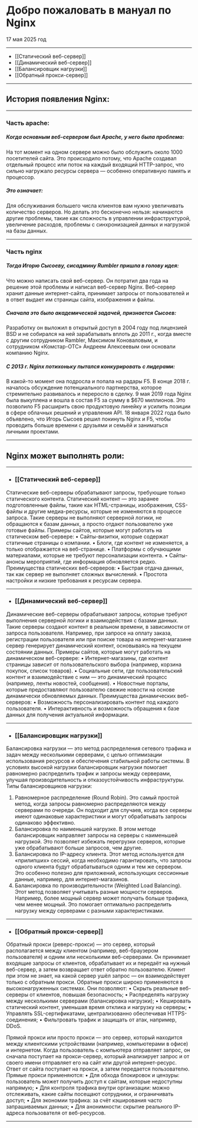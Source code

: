 # Добро пожаловать в мануал по Nginx 

17 мая 2025 год

---
  
- [[Статический веб-сервер]]
- [[Динамический веб-сервер]] 
- [[Балансировщик нагрузки]] 
- [[Обратный прокси-сервер]] 

---
## История появления Nginx:

---
### Часть apache:
##### Когда основным веб-сервером был Apache, у него была проблема: 
На тот момент на одном сервере можно было обслужить около 1000 посетителей сайта. Это происходило потому, что Apache создавал отдельный процесс или поток на каждый входящий HTTP-запрос, что сильно нагружало ресурсы сервера — особенно оперативную память и процессор. 
##### Это означает:
Для обслуживания большего числа клиентов вам нужно увеличивать количество серверов. Но делать это бесконечно нельзя: начинаются другие проблемы, такие как сложность в управлении инфраструктурой, увеличение расходов, проблемы с синхронизацией данных и нагрузкой на базы данных. 

---
### Часть nginx
##### Тогда Игорю Сысоеву, сисадмину Rumbler пришла в голову идея:
Что можно написать свой веб-сервер. Он потратил два года на решение этой проблемы и написал веб-сервер Nginx. Веб-сервер хранит данные интернет-сайта, принимает запросы от пользователей и в ответ выдает им страницы сайта, изображения и файлы.
##### Сначала это было академической задачей, признается Сысоев: 
Разработку он выложил в открытый доступ в 2004 году под лицензией BSD и не собирался на ней зарабатывать вплоть до 2011 г., когда вместе с другим сотрудником Rambler, Максимом Коноваловым, и сотрудником «Комстар-ОТС» Андреем Алексеевым они основали компанию Nginx. 
##### С 2013 г. Nginx потихоньку пытался конкурировать с лидерами:
В какой-то момент она подросла и попала на радары F5. В конце 2018 г. началось обсуждение потенциального партнерства, которое стремительно развивалось и переросло в сделку. 9 мая 2019 года Nginx была выкуплена и вошла в состав F5 за сумму в $670 миллионов. Это позволило F5 расширить свою продуктовую линейку и усилить позиции в сфере облачных решений и управления API. 18 января 2022 года было объявлено, что Игорь Сысоев решил покинуть Nginx и F5, чтобы проводить больше времени с друзьями и семьёй и заниматься личными проектами. 

---
## Nginx может выполнять роли:

---
- ### [[Статический веб-сервер]]
Статические веб-серверы обрабатывают запросы, требующие только статического контента. Статический контент — это заранее подготовленные файлы, такие как HTML-страницы, изображения, CSS-файлы и другие медиа-ресурсы, которые не изменяются в процессе запроса. Такие серверы не выполняют серверной логики, не обращаются к базам данных, а просто отдают пользователю уже готовые файлы.
Примеры сайтов, которые могут работать на статическом веб-сервере:
•	Сайты-визитки, которые содержат статичные страницы о компании.
•	Блоги, где контент не изменяется, а только отображается на веб-странице.
•	Платформы с обучающими материалами, которые не требуют персонализации контента.
•	Сайты-анонсы мероприятий, где информация обновляется редко.
Преимущества статических веб-серверов:
•	Быстрая отдача данных, так как сервер не выполняет сложных вычислений.
•	Простота настройки и низкие требования к ресурсам сервера.

---
- ### [[Динамический веб-сервер]]
Динамические веб-серверы обрабатывают запросы, которые требуют выполнения серверной логики и взаимодействия с базами данных. Такие серверы создают контент в реальном времени, в зависимости от запроса пользователя. Например, при запросе на оплату заказа, регистрации пользователя или при поиске товара на интернет-магазине сервер генерирует динамический контент, основываясь на текущем состоянии данных.
Примеры сайтов, которые могут работать на динамическом веб-сервере:
•	Интернет-магазины, где контент страницы зависит от пользовательского выбора (например, корзина покупок, список товаров).
•	Социальные сети, где пользовательский контент и взаимодействие с ним — это динамический процесс (например, ленты новостей, сообщения).
•	Новостные порталы, которые предоставляют пользователю свежие новости на основе динамически обновляемых данных.
Преимущества динамических веб-серверов:
•	Возможность персонализировать контент под каждого пользователя.
•	Интерактивность и возможность обращения к базе данных для получения актуальной информации.

---
- ### [[Балансировщик нагрузки]]
Балансировка нагрузки — это метод распределения сетевого трафика и задач между несколькими серверами, с целью оптимизации использования ресурсов и обеспечения стабильной работы системы. В условиях высокой нагрузки балансировщик нагрузки помогает равномерно распределить трафик и запросы между серверами, улучшая производительность и отказоустойчивость инфраструктуры.
Типы балансировщиков нагрузки:
1.	Равномерное распределение (Round Robin). Это самый простой метод, когда запросы равномерно распределяются между серверами по очереди. Он подходит для случаев, когда все серверы имеют одинаковые характеристики и могут обрабатывать запросы одинаково эффективно.
2.	Балансировка по наименьшей нагрузке. В этом методе балансировщик направляет запросы на серверы с наименьшей нагрузкой. Это позволяет избежать перегрузки серверов, которые уже обрабатывают больше запросов, чем другие.
3.	Балансировка по IP-адресу клиента. Этот метод используется для «прилипших» сессий, когда необходимо гарантировать, что запросы одного клиента будут обрабатываться одним и тем же сервером. Это особенно полезно для приложений, использующих сессионные данные, например, для интернет-магазинов.
4.	Балансировка по производительности (Weighted Load Balancing). Этот метод позволяет учитывать разные мощности серверов. Например, более мощный сервер может получать больше трафика, чем менее мощный. Это помогает оптимально распределить нагрузку между серверами с разными характеристиками.

---
- ### [[Обратный прокси-сервер]]
Обратный прокси (реверс-прокси) — это сервер, который располагается между клиентом (например, веб-браузером пользователя) и одним или несколькими веб-серверами. Он принимает входящие запросы от клиентов, обрабатывает их и передаёт на нужный веб-сервер, а затем возвращает ответ обратно пользователю. Клиент при этом не знает, на какой сервер ушёл запрос — он взаимодействует только с обратным прокси.
Обратные прокси широко применяются в высоконагруженных системах. Они позволяют:
•	Скрыть реальные веб-серверы от клиентов, повышая безопасность;
•	Распределять нагрузку между несколькими серверами (балансировка нагрузки);
•	Кешировать статический контент, уменьшая время отклика и нагрузку на серверы;
•	Управлять SSL-сертификатами, централизованно обеспечивая HTTPS-соединения;
•	Фильтровать трафик и защищать от атак, например, DDoS.

Прямой прокси или просто прокси — это сервер, который находится между клиентскими устройствами (например, компьютерами в офисе) и интернетом. Когда пользователь с компьютера отправляет запрос, он сначала поступает на прокси-сервер, который анализирует запрос и от своего имени отправляет его на сайт или другой интернет-ресурс. Ответ от сайта поступает на прокси, а затем передается пользователю.
Прямые прокси применяются:
•	Для обхода блокировок и цензуры: пользователь может получить доступ к сайтам, которые недоступны напрямую;
•	Для контроля трафика внутри организации: можно отслеживать, какие сайты посещают сотрудники, и ограничивать доступ;
•	Для экономии трафика: за счёт кэширования часто запрашиваемых данных;
•	Для анонимности: скрытие реального IP-адреса пользователя от веб-ресурсов.

---